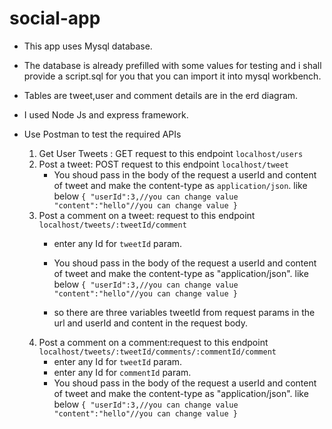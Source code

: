 # social-app

- This app uses Mysql database.
- The database is already prefilled with some values for testing and i shall provide a script.sql for you that you can import it into mysql workbench.
- Tables are tweet,user and comment details are in the erd diagram.
- I used Node Js and express framework.
- Use Postman to test the required APIs

  1. Get User Tweets : GET request to this endpoint `localhost/users`
  2. Post a tweet: POST request to this endpoint `localhost/tweet`
     - You shoud pass in the body of the request a userId and content of tweet  and make the content-type as `application/json`. like below
      `{
         "userId":3,//you can change value
         "content":"hello"//you can change value
      }`
  3. Post a comment on a tweet: request to this endpoint `localhost/tweets/:tweetId/comment`
     - enter any Id for `tweetId` param.
     - You shoud pass in the body of the request a userId and content of tweet  and make the content-type as "application/json". like below
     `{
         "userId":3,//you can change value
         "content":"hello"//you can change value
      }`
      
     - so there are three variables tweetId from request params in the url and userId and content in the request body.  
  4. Post a comment on a comment:request to this endpoint `localhost/tweets/:tweetId/comments/:commentId/comment`
     - enter any Id for `tweetId` param.
     - enter any Id for `commentId` param.
     - You shoud pass in the body of the request a userId and content of tweet  and make the content-type as "application/json". like below
     `{
         "userId":3,//you can change value
         "content":"hello"//you can change value
      }`
